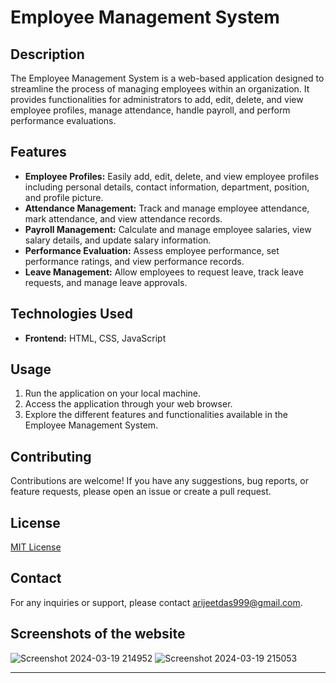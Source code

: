 # Employee Management System

## Description

The Employee Management System is a web-based application designed to streamline the process of managing employees within an organization. It provides functionalities for administrators to add, edit, delete, and view employee profiles, manage attendance, handle payroll, and perform performance evaluations.

## Features

- **Employee Profiles:** Easily add, edit, delete, and view employee profiles including personal details, contact information, department, position, and profile picture.
- **Attendance Management:** Track and manage employee attendance, mark attendance, and view attendance records.
- **Payroll Management:** Calculate and manage employee salaries, view salary details, and update salary information.
- **Performance Evaluation:** Assess employee performance, set performance ratings, and view performance records.
- **Leave Management:** Allow employees to request leave, track leave requests, and manage leave approvals.

## Technologies Used

- **Frontend:** HTML, CSS, JavaScript


## Usage

1. Run the application on your local machine.
2. Access the application through your web browser.
3. Explore the different features and functionalities available in the Employee Management System.

## Contributing

Contributions are welcome! If you have any suggestions, bug reports, or feature requests, please open an issue or create a pull request.

## License

[MIT License](LICENSE)


## Contact

For any inquiries or support, please contact arijeetdas999@gmail.com.


## Screenshots of the website

![Screenshot 2024-03-19 214952](https://github.com/Arijeet0523/Employee-managament-system/assets/113160103/658e9f6d-1616-4d77-b0bc-96b306444dd2)
![Screenshot 2024-03-19 215053](https://github.com/Arijeet0523/Employee-managament-system/assets/113160103/22538f37-e5ef-47d4-84a5-62c54d53069d)

---


